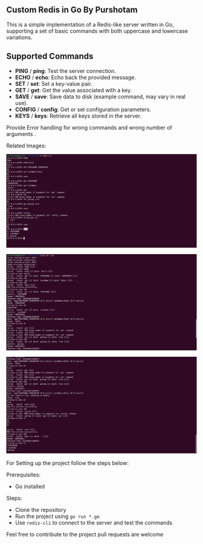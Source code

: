 ## Custom Redis in Go By Purshotam

This is a simple implementation of a Redis-like server written in Go, supporting a set of basic commands with both uppercase and lowercase variations.

## Supported Commands
- **PING** / **ping**: Test the server connection.
- **ECHO** / **echo**: Echo back the provided message.
- **SET** / **set**: Set a key-value pair.
- **GET** / **get**: Get the value associated with a key.
- **SAVE** / **save**: Save data to disk (example command, may vary in real use).
- **CONFIG** / **config**: Get or set configuration parameters.
- **KEYS** / **keys**: Retrieve all keys stored in the server.

Provide Error handling for wrong commands and wrong number of arguments . 

Related Images:

![redis-commands](./redis.png)

![server-logs](./server.png)

![server-logs](./server2.png)


For Setting up the project follow the steps below:

Prerequisites:
- Go installed

Steps:
- Clone the repository
- Run the project using `go run *.go`
- Use `redis-cli` to connect to the server and test the commands


Feel free to contribute to the project pull requests are welcome



